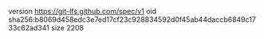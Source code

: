 version https://git-lfs.github.com/spec/v1
oid sha256:b8069d458edc3e7ed17cf23c928834592d0f45ab44daccb6849c1733c62ad341
size 2208
